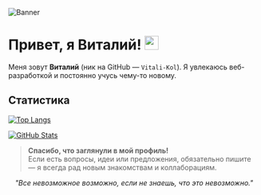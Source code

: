 
![Banner](https://via.placeholder.com/1200x300.png?text=Welcome+to+my+GitHub)

# Привет, я Виталий! <img src="https://media.giphy.com/media/hvRJCLFzcasrR4ia7z/giphy.gif" width="28">

Меня зовут **Виталий** (ник на GitHub — `Vitali-Kol`). Я увлекаюсь веб-разработкой и постоянно учусь чему-то новому.  


## Статистика

<!-- Самые используемые языки -->
[![Top Langs](https://github-readme-stats.vercel.app/api/top-langs/?username=Vitali-Kol&layout=compact&theme=radical)](https://github.com/anuraghazra/github-readme-stats)

<!-- Общая статистика GitHub -->
[![GitHub Stats](https://github-readme-stats.vercel.app/api?username=Vitali-Kol&show_icons=true&theme=radical)](https://github.com/anuraghazra/github-readme-stats)



> **Спасибо, что заглянули в мой профиль!**  
> Если есть вопросы, идеи или предложения, обязательно пишите — я всегда рад новым знакомствам и коллаборациям.  


<!-- Можно добавить какую-то забавную приписку или цитату в конце -->
<p align="center">
  <i>"Все невозможное возможно, если не знаешь, что это невозможно."</i>
</p>
